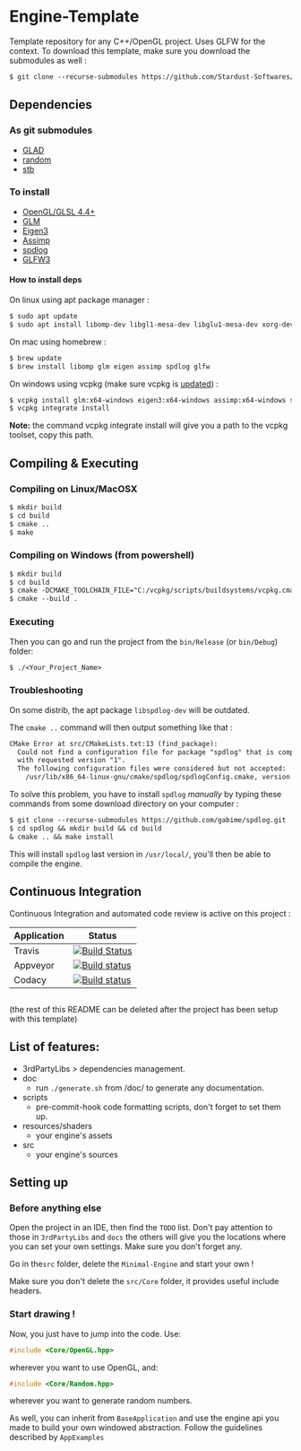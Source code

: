# Engine-Template
Template repository for any C++/OpenGL project. Uses GLFW for the context.
To download this template, make sure you download the submodules as well :
```txt
$ git clone --recurse-submodules https://github.com/Stardust-Softwares/Engine-Template.git
```

## Dependencies

### As git submodules
 - [GLAD](https://github.com/Stardust-Softwares/GLAD-Includes)
 - [random](https://github.com/effolkronium/random)
 - [stb](https://github.com/nothings/stb)

### To install
 - [OpenGL/GLSL 4.4+](https://www.opengl.org/)
 - [GLM](https://github.com/g-truc/glm)
 - [Eigen3](https://eigen.tuxfamily.org/dox/)
 - [Assimp](https://github.com/assimp/assimp)
 - [spdlog](https://github.com/gabime/spdlog)
 - [GLFW3](https://github.com/glfw/glfw)
 
#### How to install deps
On linux using apt package manager :
```txt
$ sudo apt update
$ sudo apt install libomp-dev libgl1-mesa-dev libglu1-mesa-dev xorg-dev libxrandr-dev libxcb-randr0-dev libxinerama-dev libglm-dev libassimp-dev libeigen3-dev libglew-dev libglfw3-dev
```
On mac using homebrew :
```txt
$ brew update
$ brew install libomp glm eigen assimp spdlog glfw
```
On windows using vcpkg (make sure vcpkg is [updated](https://vcpkg.readthedocs.io/en/latest/about/faq/#how-do-i-update-libraries)) :
```txt
$ vcpkg install glm:x64-windows eigen3:x64-windows assimp:x64-windows spdlog:x64-windows glfw3:x64-windows
$ vcpkg integrate install
```
**Note:** the command vcpkg integrate install will give you a path to the vcpkg toolset, copy this path.

## Compiling & Executing
### Compiling on Linux/MacOSX
```txt
$ mkdir build
$ cd build
$ cmake ..
$ make
```
### Compiling on Windows (from powershell)
```txt
$ mkdir build
$ cd build
$ cmake -DCMAKE_TOOLCHAIN_FILE="C:/vcpkg/scripts/buildsystems/vcpkg.cmake" -G "Visual Studio 16 2019" -A x64 ..
$ cmake --build .
```
### Executing
Then you can go and run the project from the `bin/Release` (or `bin/Debug`) folder:
```txt 
$ ./<Your_Project_Name>
```

### Troubleshooting
On some distrib, the apt package `libspdlog-dev` will be outdated. 

The `cmake ..` command will then output something like that :
```txt
CMake Error at src/CMakeLists.txt:13 (find_package):
  Could not find a configuration file for package "spdlog" that is compatible
  with requested version "1".
  The following configuration files were considered but not accepted:
    /usr/lib/x86_64-linux-gnu/cmake/spdlog/spdlogConfig.cmake, version: 0.16.2
```
To solve this problem, you have to install `spdlog` *manually* by typing these commands from some download directory on your computer :
```txt
$ git clone --recurse-submodules https://github.com/gabime/spdlog.git
$ cd spdlog && mkdir build && cd build
& cmake .. && make install
```
This will install `spdlog` last version in `/usr/local/`, you'll then be able to compile the engine.

## Continuous Integration
Continuous Integration and automated code review is active on this project :

| Application | Status |
| --- | --- |
| Travis | [![Build Status](https://travis-ci.com/Stardust-Softwares/Engine-Template.svg?branch=master)](https://travis-ci.com/Stardust-Softwares/Engine-Template) |
| Appveyor | [![Build status](https://ci.appveyor.com/api/projects/status/h6di0wgr2grw75ll?svg=true)](https://ci.appveyor.com/project/DaftMat/engine-template) |
| Codacy | [![Build status](https://ci.appveyor.com/api/projects/status/h6di0wgr2grw75ll?svg=true)](https://ci.appveyor.com/project/DaftMat/engine-template) |
##


(the rest of this README can be deleted after the project has been setup with this template)
## List of features:
 - 3rdPartyLibs *>* dependencies management.
 - doc
   - run `./generate.sh` from /doc/ to generate any documentation.
 - scripts
   - pre-commit-hook code formatting scripts, don't forget to set them up.
 - resources/shaders
   - your engine's assets
 - src
   - your engine's sources
   
## Setting up

### Before anything else

Open the project in an IDE, then find the `TODO` list. Don't pay attention to those in `3rdPartyLibs` and `docs` the others will give you the locations where you can set your own settings. Make sure you don't forget any.

Go in the`src` folder, delete the `Minimal-Engine` and start your own !

Make sure you don't delete the `src/Core` folder, it provides useful include headers.

### Start drawing !

Now, you just have to jump into the code. Use:
```cpp
#include <Core/OpenGL.hpp>
```
wherever you want to use OpenGL, and:
```cpp
#include <Core/Random.hpp>
```
wherever you want to generate random numbers.

As well, you can inherit from `BaseApplication` and use the engine api you made to build your own windowed abstraction. Follow the guidelines described by `AppExamples`
